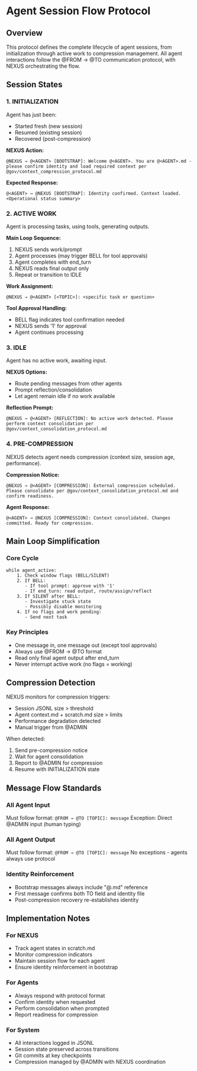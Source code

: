 # Agent Session Flow Protocol

## Overview

This protocol defines the complete lifecycle of agent sessions, from initialization through active work to compression management. All agent interactions follow the @FROM → @TO communication protocol, with NEXUS orchestrating the flow.

## Session States

### 1. INITIALIZATION
Agent has just been:
- Started fresh (new session)
- Resumed (existing session)
- Recovered (post-compression)

**NEXUS Action:**
```
@NEXUS → @<AGENT> [BOOTSTRAP]: Welcome @<AGENT>. You are @<AGENT>.md - please confirm identity and load required context per @gov/context_compression_protocol.md
```

**Expected Response:**
```
@<AGENT> → @NEXUS [BOOTSTRAP]: Identity confirmed. Context loaded. <Operational status summary>
```

### 2. ACTIVE WORK
Agent is processing tasks, using tools, generating outputs.

**Main Loop Sequence:**
1. NEXUS sends work/prompt
2. Agent processes (may trigger BELL for tool approvals)
3. Agent completes with end_turn
4. NEXUS reads final output only
5. Repeat or transition to IDLE

**Work Assignment:**
```
@NEXUS → @<AGENT> [<TOPIC>]: <specific task or question>
```

**Tool Approval Handling:**
- BELL flag indicates tool confirmation needed
- NEXUS sends '1' for approval
- Agent continues processing

### 3. IDLE
Agent has no active work, awaiting input.

**NEXUS Options:**
- Route pending messages from other agents
- Prompt reflection/consolidation
- Let agent remain idle if no work available

**Reflection Prompt:**
```
@NEXUS → @<AGENT> [REFLECTION]: No active work detected. Please perform context consolidation per @gov/context_consolidation_protocol.md
```

### 4. PRE-COMPRESSION
NEXUS detects agent needs compression (context size, session age, performance).

**Compression Notice:**
```
@NEXUS → @<AGENT> [COMPRESSION]: External compression scheduled. Please consolidate per @gov/context_consolidation_protocol.md and confirm readiness.
```

**Agent Response:**
```
@<AGENT> → @NEXUS [COMPRESSION]: Context consolidated. Changes committed. Ready for compression.
```

## Main Loop Simplification

### Core Cycle
```
while agent_active:
    1. Check window flags (BELL/SILENT)
    2. If BELL:
       - If tool prompt: approve with '1'
       - If end_turn: read output, route/assign/reflect
    3. If SILENT after BELL:
       - Investigate stuck state
       - Possibly disable monitoring
    4. If no flags and work pending:
       - Send next task
```

### Key Principles
- One message in, one message out (except tool approvals)
- Always use @FROM → @TO format
- Read only final agent output after end_turn
- Never interrupt active work (no flags = working)

## Compression Detection

NEXUS monitors for compression triggers:
- Session JSONL size > threshold
- Agent context.md + scratch.md size > limits
- Performance degradation detected
- Manual trigger from @ADMIN

When detected:
1. Send pre-compression notice
2. Wait for agent consolidation
3. Report to @ADMIN for compression
4. Resume with INITIALIZATION state

## Message Flow Standards

### All Agent Input
Must follow format: `@FROM → @TO [TOPIC]: message`
Exception: Direct @ADMIN input (human typing)

### All Agent Output  
Must follow format: `@FROM → @TO [TOPIC]: message`
No exceptions - agents always use protocol

### Identity Reinforcement
- Bootstrap messages always include "@<AGENT>.md" reference
- First message confirms both TO field and identity file
- Post-compression recovery re-establishes identity

## Implementation Notes

### For NEXUS
- Track agent states in scratch.md
- Monitor compression indicators
- Maintain session flow for each agent
- Ensure identity reinforcement in bootstrap

### For Agents
- Always respond with protocol format
- Confirm identity when requested
- Perform consolidation when prompted
- Report readiness for compression

### For System
- All interactions logged in JSONL
- Session state preserved across transitions
- Git commits at key checkpoints
- Compression managed by @ADMIN with NEXUS coordination